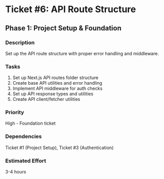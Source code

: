 # Ticket #6: API Route Structure

## Phase 1: Project Setup & Foundation

### Description

Set up the API route structure with proper error handling and middleware.

### Tasks

1. Set up Next.js API routes folder structure
2. Create base API utilities and error handling
3. Implement API middleware for auth checks
4. Set up API response types and utilities
5. Create API client/fetcher utilities

### Priority

High - Foundation ticket

### Dependencies

Ticket #1 (Project Setup), Ticket #3 (Authentication)

### Estimated Effort

3-4 hours
